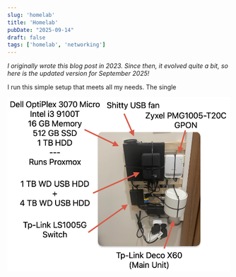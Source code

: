 ```yaml
---
slug: 'homelab'
title: 'Homelab'
pubDate: "2025-09-14"
draft: false
tags: ['homelab', 'networking']
---
```

*I originally wrote this blog post in 2023. Since then, it evolved quite a bit, so here is the updated version for September 2025!*

I run this simple setup that meets all my needs. The single 

![lab](./assets/lab-1.png "Homelab")